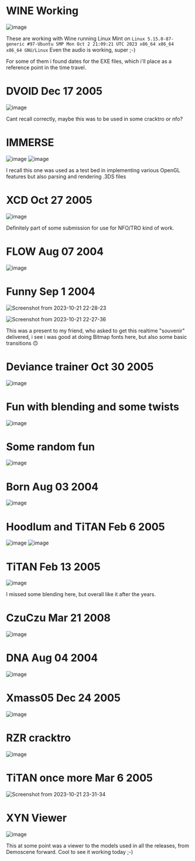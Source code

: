 # WINE Working
![image](https://github.com/invpe/TTDemoscene/assets/106522950/a03bf175-f906-4689-bde3-46d7d609e6fd)

These are working with Wine running Linux Mint on `Linux 5.15.0-87-generic #97-Ubuntu SMP Mon Oct 2 21:09:21 UTC 2023 x86_64 x86_64 x86_64 GNU/Linux`
Even the audio is working, super ;-)

For some of them i found dates for the EXE files, which i'll place as a reference point in the time travel.


# DVOID Dec 17 2005
![image](https://github.com/invpe/TTDemoscene/assets/106522950/c47f9124-0548-4f17-b894-cec6d0a4edff)

Cant recall correctly, maybe this was to be used in some cracktro or nfo?

# IMMERSE 
![image](https://github.com/invpe/TTDemoscene/assets/106522950/e2bb088d-0637-498e-9f6a-e51b8d701c56)
![image](https://github.com/invpe/TTDemoscene/assets/106522950/bdc762ec-0d58-493d-889f-fdd8f57215f7)

I recall this one was used as a test bed in implementing various OpenGL features but also parsing and rendering .3DS files

# XCD Oct 27 2005
![image](https://github.com/invpe/TTDemoscene/assets/106522950/fd463aac-c9de-4909-b847-54e39aed8311)

Definitely part of some submission for use for NFO/TRO kind of work.
 
# FLOW Aug 07 2004
![image](https://github.com/invpe/TTDemoscene/assets/106522950/53c2450b-cfdd-4619-8379-c514b02d9d32)

# Funny Sep 1 2004
![Screenshot from 2023-10-21 22-28-23](https://github.com/invpe/TT-Demomaking/assets/106522950/3880f26b-3ab9-4397-8146-a678b3107243)

![Screenshot from 2023-10-21 22-27-36](https://github.com/invpe/TT-Demomaking/assets/106522950/a5ee9a25-053f-467b-b3f5-067414372dfb)

This was a present to my friend, who asked to get this realtime "souvenir" delivered,
i see i was good at doing Bitmap fonts here, but also some basic transitions 🙃

# Deviance trainer Oct 30 2005
![image](https://github.com/invpe/TTDemoscene/assets/106522950/7a70ba7c-8fe1-40d3-93b7-2582db1b23e2)

# Fun with blending and some twists
![image](https://github.com/invpe/TTDemoscene/assets/106522950/45236bb0-23a3-4201-a297-6d129e06ba84)


# Some random fun
![image](https://github.com/invpe/TTDemoscene/assets/106522950/fec1aba2-fab0-41bb-ba6a-12ee7ec5aecc)


# Born Aug 03 2004
![image](https://github.com/invpe/TTDemoscene/assets/106522950/76122004-8ce2-44f0-b5c4-1bcfc91f9d2e)

# Hoodlum and TiTAN Feb 6 2005
![image](https://github.com/invpe/TTDemoscene/assets/106522950/72931956-9904-4d35-90b6-465f5030f858)
![image](https://github.com/invpe/TTDemoscene/assets/106522950/4ae78726-8a76-460c-91fd-878e7c31452a)
 
# TiTAN  Feb 13  2005
![image](https://github.com/invpe/TTDemoscene/assets/106522950/05ffe557-e011-41b0-98e2-87cbc9c48e6a)

I missed some blending here, but overall like it after the years.

# CzuCzu Mar 21  2008
![image](https://github.com/invpe/TTDemoscene/assets/106522950/cd8882b7-b1f5-4504-86d0-92e740f31ff0)

# DNA Aug 04 2004
![image](https://github.com/invpe/TTDemoscene/assets/106522950/88d384a2-4fe0-4a3a-a0a6-2104b42985f8)

# Xmass05 Dec 24 2005
![image](https://github.com/invpe/TTDemoscene/assets/106522950/e1f27f45-2e3f-4ddb-886d-3ca649bd78bf)

# RZR cracktro 
![image](https://github.com/invpe/TTDemoscene/assets/106522950/e44d6dbb-a4da-429f-9e59-6fec0b5a677a)

# TiTAN once more Mar  6  2005
![Screenshot from 2023-10-21 23-31-34](https://github.com/invpe/TT-Demomaking/assets/106522950/e0a49e5e-fc86-47cc-8f8e-28b4247a668a)

# XYN Viewer
![image](https://github.com/invpe/TTDemoscene/assets/106522950/f8e48e23-c527-4708-8258-9609c353ebcf)

This at some point was a viewer to the models used in all the releases, from Demoscene forward.
Cool to see it working today ;-)
